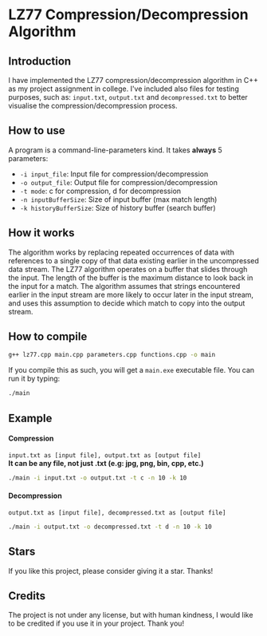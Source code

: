 # LZ77 Compression/Decompression Algorithm

## Introduction

I have implemented the LZ77 compression/decompression algorithm in C++ as my project assignment in college. I've included also files for testing purposes, such as: `input.txt`, `output.txt` and `decompressed.txt` to better visualise the compression/decompression process.

## How to use

A program is a command-line-parameters kind. It takes **always** 5 parameters:

- `-i input_file`: Input file for compression/decompression
- `-o output_file`: Output file for compression/decompression
- `-t mode`: c for compression, d for decompression
- `-n inputBufferSize`: Size of input buffer (max match length)
- `-k historyBufferSize`: Size of history buffer (search buffer)

## How it works

The algorithm works by replacing repeated occurrences of data with references to a single copy of that data existing earlier in the uncompressed data stream. The LZ77 algorithm operates on a buffer that slides through the input. The length of the buffer is the maximum distance to look back in the input for a match. The algorithm assumes that strings encountered earlier in the input stream are more likely to occur later in the input stream, and uses this assumption to decide which match to copy into the output stream.

## How to compile

```bash
g++ lz77.cpp main.cpp parameters.cpp functions.cpp -o main
```

If you compile this as such, you will get a `main.exe` executable file. You can run it by typing:

```bash
./main
```

## Example

#### Compression

``input.txt as [input file], output.txt as [output file]`` \
**It can be any file, not just .txt (e.g: jpg, png, bin, cpp, etc.)**
```bash
./main -i input.txt -o output.txt -t c -n 10 -k 10
```

#### Decompression

``output.txt as [input file], decompressed.txt as [output file]``
```bash
./main -i output.txt -o decompressed.txt -t d -n 10 -k 10
```

## Stars

If you like this project, please consider giving it a star. Thanks!

## Credits

The project is not under any license, but with human kindness, I would like to be credited if you use it in your project. Thank you!
